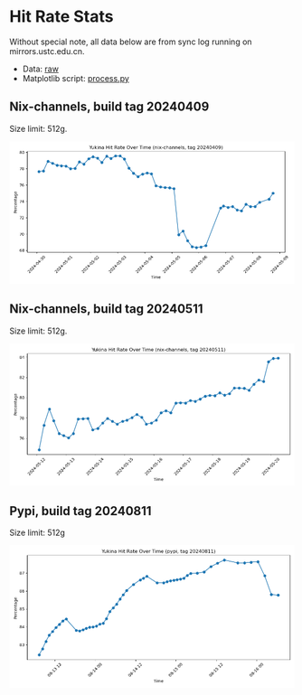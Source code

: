 # Hit Rate Stats

Without special note, all data below are from sync log running on mirrors.ustc.edu.cn.

- Data: [raw](raw/)
- Matplotlib script: [process.py](process.py)

## Nix-channels, build tag 20240409

Size limit: 512g.

![Nix-channels-20240409-1](nix-channels-20240409-1.png)

## Nix-channels, build tag 20240511

Size limit: 512g.

![Nix-channels-20240511-1](nix-channels-20240511-1.png)

## Pypi, build tag 20240811

Size limit: 512g

![Pypi-20240811-1](pypi-20240811-1.png)
